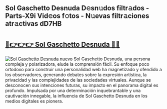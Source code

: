 ## Sol Gaschetto Desnuda D𝚎sn𝚞dos filtr𝚊dos - Parts-X9i Vid𝚎os f𝚘tos - N𝚞evas filtr𝚊ciones atr𝚊ctivas dD7HB

# <h2><a href="http://mb8ubc1.tromn.icu/?c=Sol+Gaschetto+Desnuda">🔗👉👉👉 Sol Gaschetto Desnuda 🔗🔗</a></h2>

[![Sol Gaschetto Desnuda nuevo](https://i.imgur.com/pEAQMta.gif)](http://mb8ubc1.tromn.icu/?c=Sol+Gaschetto+Desnuda)
Sol Gaschetto Desnuda, una persona compleja y polarizadora, elude la comprensión fácil. Su enfoque poco ortodoxo para construir una personalidad web ha magnetizado y ofendido a los observadores, generando debates sobre la expresión artística, la privacidad y las complejidades de las sociedades virtuales. Aunque se desconocen sus intenciones futuras, su impacto en el panorama digital es profundo. Impulsada por una determinación inquebrantable y una cautivación innegable, la influencia de Sol Gaschetto Desnuda en los medios digitales es pionera.

